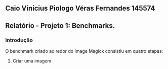 ## Caio Vinícius Piologo Véras Fernandes 145574
## Relatório - Projeto 1: Benchmarks.

### Introdução

O benchmark criado ao redor do Image Magick consistiu em quatro etapas:
  1. Criar uma imagem

